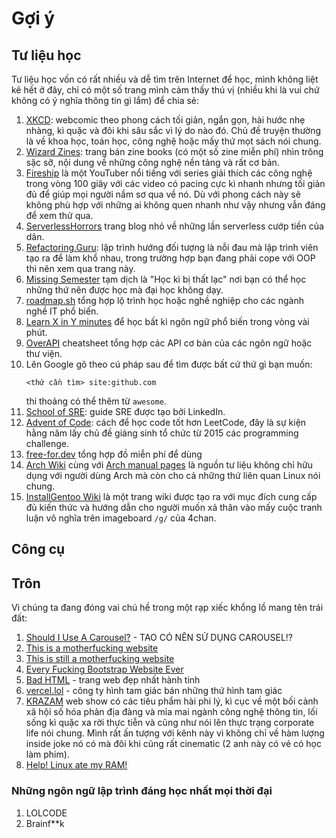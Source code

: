 # Gợi ý

## Tư liệu học

Tư liệu học vốn có rất nhiều và dễ tìm trên Internet để học, mình không liệt kê hết ở đây, chỉ có một số trang mình cảm thấy thú vị (nhiều khi là vui chứ không có ý nghĩa thông tin gì lắm) để chia sẻ:

1. [XKCD](https://xkcd.com/1296): webcomic theo phong cách tối giản, ngắn gọn, hài hước nhẹ nhàng, kì quặc và đôi khi sâu sắc vì lý do nào đó. Chủ đề truyện thường là về khoa học, toán học, công nghệ hoặc mấy thứ mọt sách nói chung.
2. [Wizard Zines](https://wizardzines.com): trang bán zine books (có một số zine miễn phí) nhìn trông sặc sỡ, nội dung về những công nghệ nền tảng và rất cơ bản.
3. [Fireship](https://www.youtube.com/fireship) là một YouTuber nổi tiếng với series giải thích các công nghệ trong vòng 100 giây với các video có pacing cực kì nhanh nhưng tối giản đủ để giúp mọi người nắm sơ qua về nó. Dù với phong cách này sẽ không phù hợp với những ai không quen nhanh như vậy nhưng vẫn đáng để xem thử qua.
4. [ServerlessHorrors](https://serverlesshorrors.com) trang blog nhỏ về những lần serverless cướp tiền của dân.
5. [Refactoring.Guru](https://refactoring.guru): lập trình hướng đối tượng là nỗi đau mà lập trình viên tạo ra để làm khổ nhau, trong trường hợp bạn đang phải cope với OOP thì nên xem qua trang này.
6. [Missing Semester](https://missing.csail.mit.edu) tạm dịch là "Học kì bị thất lạc" nơi bạn có thể học những thứ nên được học mà đại học không dạy.
7. [roadmap.sh](https://roadmap.sh) tổng hợp lộ trình học hoặc nghề nghiệp cho các ngành nghề IT phổ biến.
8. [Learn X in Y minutes](https://learnxinyminutes.com) để học bất kì ngôn ngữ phổ biến trong vòng vài phút.
9. [OverAPI](https://overapi.com) cheatsheet tổng hợp các API cơ bản của các ngôn ngữ hoặc thư viện.
10. Lên Google gõ theo cú pháp sau để tìm được bất cứ thứ gì bạn muốn:
    ```
    <thứ cần tìm> site:github.com
    ```
    thi thoảng có thể thêm từ `awesome`.
11. [School of SRE](https://linkedin.github.io/school-of-sre): guide SRE được tạo bởi LinkedIn.
12. [Advent of Code](https://adventofcode.com): cách để học code tốt hơn LeetCode, đây là sự kiện hằng năm lấy chủ đề giáng sinh tổ chức từ 2015 các programming challenge.
13. [free-for.dev](https://free-for.dev) tổng hợp đồ miễn phí để dùng
14. [Arch Wiki](https://wiki.archlinux.org) cùng với [Arch manual pages](https://man.archlinux.org) là nguồn tư liệu không chỉ hữu dụng với người dùng Arch mà còn cho cả những thứ liên quan Linux nói chung.
15. [InstallGentoo Wiki](https://wiki.installgentoo.com) là một trang wiki được tạo ra với mục đích cung cấp đủ kiến thức và hướng dẫn cho người muốn xả thân vào mấy cuộc tranh luận vô nghĩa trên imageboard `/g/` của 4chan.

## Công cụ

## Trôn

Vì chúng ta đang đóng vai chú hề trong một rạp xiếc khổng lồ mang tên trái đất:

1. [Should I Use A Carousel?](https://shouldiuseacarousel.com) - TAO CÓ NÊN SỬ DỤNG CAROUSEL!?
2. [This is a motherfucking website](https://motherfuckingwebsite.com)
3. [This is still a motherfucking website](http://bettermotherfuckingwebsite.com)
4. [Every Fucking Bootstrap Website Ever](https://www.dagusa.com)
5. [Bad HTML](https://badhtml.com) - trang web đẹp nhất hành tinh
6. [vercel.lol](https://vercel.lol) - công ty hình tam giác bán những thứ hình tam giác
7. [KRAZAM](https://www.youtube.com/c/KRAZAM) web show có các tiêu phẩm hài phi lý, kì cục về một bối cảnh xã hội số hóa phản địa đàng và mỉa mai ngành công nghệ thông tin, lối sống kì quặc xa rời thực tiễn và cũng như nói lên thực trạng corporate life nói chung. Mình rất ấn tượng với kênh này vì không chỉ về hàm lượng inside joke nó có mà đôi khi cũng rất cinematic (2 anh này có vẻ có học làm phim).
8. [Help! Linux ate my RAM!](https://www.linuxatemyram.com)

### Những ngôn ngữ lập trình đáng học nhất mọi thời đại

1. LOLCODE
2. Brainf\*\*k
